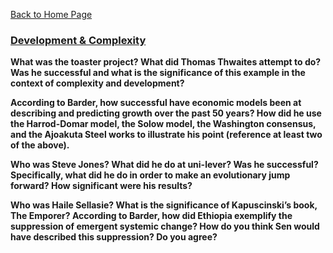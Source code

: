[Back to Home Page](https://grace-yoon1.github.io/DATA150/)

### [Development & Complexity](https://youtu.be/02EZPxPcFqs)

**What was the toaster project? What did Thomas Thwaites attempt to do? Was he successful and what is the significance of this example in the context of complexity and development?**


**According to Barder, how successful have economic models been at describing and predicting growth over the past 50 years?  How did he use the Harrod-Domar model, the Solow model, the Washington consensus, and the Ajoakuta Steel works to illustrate his point (reference at least two of the above).**


**Who was Steve Jones? What did he do at uni-lever? Was he successful?  Specifically, what did he do in order to make an evolutionary jump forward?  How significant were his results?**

**Who was Haile Sellasie?  What is the significance of Kapuscinski’s book, The Emporer?  According to Barder, how did Ethiopia exemplify the suppression of emergent systemic change?  How do you think Sen would have described this suppression? Do you agree?**


